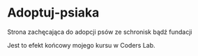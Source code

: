 # Adoptuj-psiaka
Strona zachęcająca do adopcji psów ze schronisk bądź fundacji 

Jest to efekt końcowy mojego kursu w Coders Lab. 
